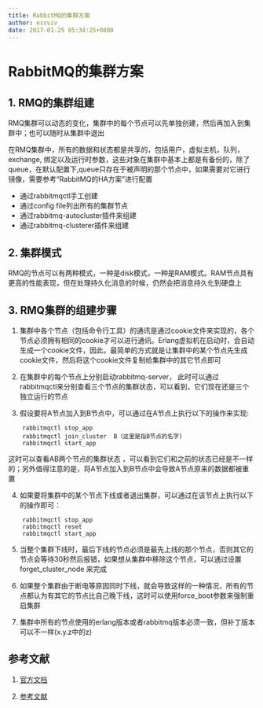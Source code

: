 ```yaml
---
title: RabbitMQ的集群方案
author: essviv
date: 2017-01-25 05:34:25+0800
---
```


# RabbitMQ的集群方案

## 1. RMQ的集群组建
RMQ集群可以动态的变化，集群中的每个节点可以先单独创建，然后再加入到集群中；也可以随时从集群中退出

在RMQ集群中，所有的数据和状态都是共享的，包括用户，虚拟主机，队列，exchange, 绑定以及运行时参数，这些对象在集群中基本上都是有备份的，除了queue，在默认配置下,queue只存在于被声明的那个节点中，如果需要对它进行镜像，需要参考“RabbitMQ的HA方案”进行配置

* 通过rabbitmqctl手工创建
* 通过config file列出所有的集群节点
* 通过rabbitmq-autocluster插件来组建
* 通过rabbitmq-clusterer插件来组建

## 2. 集群模式
RMQ的节点可以有两种模式，一种是disk模式，一种是RAM模式。RAM节点具有更高的性能表现，但在处理持久化消息的时候，仍然会把消息持久化到硬盘上

## 3. RMQ集群的组建步骤 
1. 集群中各个节点（包括命令行工具）的通讯是通过cookie文件来实现的，各个节点必须拥有相同的cookie才可以进行通讯。Erlang虚拟机在启动时，会自动生成一个cookie文件，因此，最简单的方式就是让集群中的某个节点先生成cookie文件，然后将这个cookie文件复制给集群中的其它节点即可

2. 在集群中的每个节点上分别启动rabbitmq-server， 此时可以通过rabbitmqctl来分别查看三个节点的集群状态，可以看到，它们现在还是三个独立运行的节点

3. 假设要将A节点加入到B节点中，可以通过在A节点上执行以下的操作来实现: 
````
    rabbitmqctl stop_app
    rabbitmqctl join_cluster  B（这里是指B节点的名字)
    rabbitmqctl start_app
````
这时可以查看AB两个节点的集群状态 ，可以看到它们和之前的状态已经是不一样的；另外值得注意的是，将A节点加入到B节点中会导致A节点原来的数据都被重置

4. 如果要将集群中的某个节点下线或者退出集群，可以通过在该节点上执行以下的操作即可： 
````
    rabbitmqctl stop_app
    rabbitmqctl reset
    rabbitmqctl start_app
````
5. 当整个集群下线时，最后下线的节点必须是最先上线的那个节点，否则其它的节点会等待30秒然后报错，如果想从集群中移除这个节点，可以通过设置forget_cluster_node 来完成

6. 如果整个集群由于断电等原因同时下线，就会导致这样的一种情况，所有的节点都认为有其它的节点比自己晚下线，这时可以使用force_boot参数来强制重启集群

7. 集群中所有的节点使用的erlang版本或者rabbitmq版本必须一致，但补丁版本可以不一样(x.y.z中的z)

## 参考文献
1. [官方文档](https://www.rabbitmq.com/clustering.html)

2. [参考文献](http://88250.b3log.org/rabbitmq-clustering-ha)